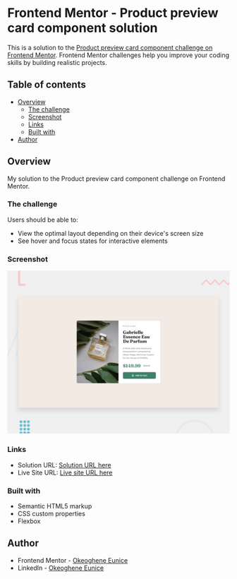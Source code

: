 # Frontend Mentor - Product preview card component solution

This is a solution to the [Product preview card component challenge on Frontend Mentor](https://www.frontendmentor.io/challenges/product-preview-card-component-GO7UmttRfa). Frontend Mentor challenges help you improve your coding skills by building realistic projects. 

## Table of contents

- [Overview](#overview)
  - [The challenge](#the-challenge)
  - [Screenshot](#screenshot)
  - [Links](#links)
  - [Built with](#built-with)
- [Author](#author)


## Overview
My solution to the Product preview card component challenge on Frontend Mentor.
### The challenge

Users should be able to:

- View the optimal layout depending on their device's screen size
- See hover and focus states for interactive elements

### Screenshot

![](design/desktop-preview.jpg)

### Links

- Solution URL: [Solution URL here](https://github.com/Igho-Okeoghene/product-preview-card-component-main)
- Live Site URL: [Live site URL here](https://igho-okeoghene.github.io/product-preview-card-component-main/)


### Built with

- Semantic HTML5 markup
- CSS custom properties
- Flexbox

## Author

- Frontend Mentor - [Okeoghene Eunice](https://www.frontendmentor.io/profile/Igho-Okeoghene)
- LinkedIn - [Okeoghene Eunice](https://www.linkedin.com/in/okeoghene-eunice/)


